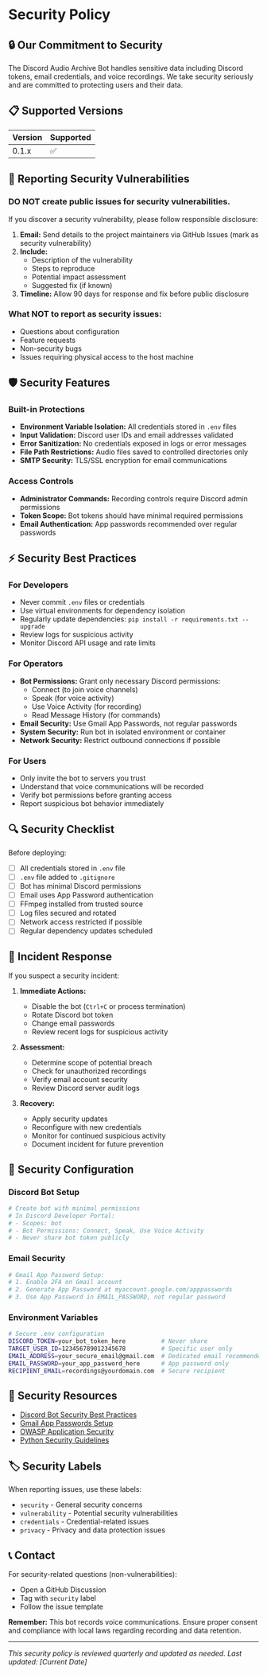# Security Policy

## 🔒 Our Commitment to Security

The Discord Audio Archive Bot handles sensitive data including Discord tokens, email credentials, and voice recordings. We take security seriously and are committed to protecting users and their data.

## 📋 Supported Versions

| Version | Supported |
|---------|-----------|
| 0.1.x   | ✅        |

## 🚨 Reporting Security Vulnerabilities

### DO NOT create public issues for security vulnerabilities.

If you discover a security vulnerability, please follow responsible disclosure:

1. **Email:** Send details to the project maintainers via GitHub Issues (mark as security vulnerability)
2. **Include:**
   - Description of the vulnerability
   - Steps to reproduce
   - Potential impact assessment
   - Suggested fix (if known)
3. **Timeline:** Allow 90 days for response and fix before public disclosure

### What NOT to report as security issues:
- Questions about configuration
- Feature requests
- Non-security bugs
- Issues requiring physical access to the host machine

## 🛡️ Security Features

### Built-in Protections
- **Environment Variable Isolation:** All credentials stored in `.env` files
- **Input Validation:** Discord user IDs and email addresses validated
- **Error Sanitization:** No credentials exposed in logs or error messages
- **File Path Restrictions:** Audio files saved to controlled directories only
- **SMTP Security:** TLS/SSL encryption for email communications

### Access Controls
- **Administrator Commands:** Recording controls require Discord admin permissions
- **Token Scope:** Bot tokens should have minimal required permissions
- **Email Authentication:** App passwords recommended over regular passwords

## ⚡ Security Best Practices

### For Developers
- Never commit `.env` files or credentials
- Use virtual environments for dependency isolation
- Regularly update dependencies: `pip install -r requirements.txt --upgrade`
- Review logs for suspicious activity
- Monitor Discord API usage and rate limits

### For Operators
- **Bot Permissions:** Grant only necessary Discord permissions:
  - Connect (to join voice channels)
  - Speak (for voice activity)
  - Use Voice Activity (for recording)
  - Read Message History (for commands)
- **Email Security:** Use Gmail App Passwords, not regular passwords
- **System Security:** Run bot in isolated environment or container
- **Network Security:** Restrict outbound connections if possible

### For Users
- Only invite the bot to servers you trust
- Understand that voice communications will be recorded
- Verify bot permissions before granting access
- Report suspicious bot behavior immediately

## 🔍 Security Checklist

Before deploying:

- [ ] All credentials stored in `.env` file
- [ ] `.env` file added to `.gitignore`
- [ ] Bot has minimal Discord permissions
- [ ] Email uses App Password authentication
- [ ] FFmpeg installed from trusted source
- [ ] Log files secured and rotated
- [ ] Network access restricted if possible
- [ ] Regular dependency updates scheduled

## 🚨 Incident Response

If you suspect a security incident:

1. **Immediate Actions:**
   - Disable the bot (`Ctrl+C` or process termination)
   - Rotate Discord bot token
   - Change email passwords
   - Review recent logs for suspicious activity

2. **Assessment:**
   - Determine scope of potential breach
   - Check for unauthorized recordings
   - Verify email account security
   - Review Discord server audit logs

3. **Recovery:**
   - Apply security updates
   - Reconfigure with new credentials
   - Monitor for continued suspicious activity
   - Document incident for future prevention

## 🔧 Security Configuration

### Discord Bot Setup
```bash
# Create bot with minimal permissions
# In Discord Developer Portal:
# - Scopes: bot
# - Bot Permissions: Connect, Speak, Use Voice Activity
# - Never share bot token publicly
```

### Email Security
```bash
# Gmail App Password Setup:
# 1. Enable 2FA on Gmail account
# 2. Generate App Password at myaccount.google.com/apppasswords
# 3. Use App Password in EMAIL_PASSWORD, not regular password
```

### Environment Variables
```bash
# Secure .env configuration
DISCORD_TOKEN=your_bot_token_here          # Never share
TARGET_USER_ID=123456789012345678          # Specific user only
EMAIL_ADDRESS=your_secure_email@gmail.com  # Dedicated email recommended
EMAIL_PASSWORD=your_app_password_here      # App password only
RECIPIENT_EMAIL=recordings@yourdomain.com  # Secure recipient
```

## 🔗 Security Resources

- [Discord Bot Security Best Practices](https://discord.com/developers/docs/topics/security)
- [Gmail App Passwords Setup](https://support.google.com/accounts/answer/185833)
- [OWASP Application Security](https://owasp.org/www-project-top-ten/)
- [Python Security Guidelines](https://python.org/dev/security/)

## 🏷️ Security Labels

When reporting issues, use these labels:
- `security` - General security concerns
- `vulnerability` - Potential security vulnerabilities
- `credentials` - Credential-related issues
- `privacy` - Privacy and data protection issues

## 📞 Contact

For security-related questions (non-vulnerabilities):
- Open a GitHub Discussion
- Tag with `security` label
- Follow the issue template

**Remember:** This bot records voice communications. Ensure proper consent and compliance with local laws regarding recording and data retention.

---

*This security policy is reviewed quarterly and updated as needed. Last updated: [Current Date]*